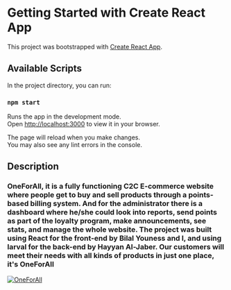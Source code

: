 # Getting Started with Create React App

This project was bootstrapped with [Create React App](https://github.com/facebook/create-react-app).

## Available Scripts

In the project directory, you can run:

### `npm start`

Runs the app in the development mode.\
Open [http://localhost:3000](http://localhost:3000) to view it in your browser.

The page will reload when you make changes.\
You may also see any lint errors in the console.

## Description
### OneForAll, it is a fully functioning C2C E-commerce website where people get to buy and sell products through a points-based billing system. And for the administrator there is a dashboard where he/she could look into reports, send points as part of the loyalty program, make announcements, see stats, and manage the whole website. The project was built using React for the front-end by Bilal Youness and I, and using larval for the back-end by Hayyan Al-Jaber. Our customers will meet their needs with all kinds of products in just one place, it's OneForAll

[![OneForAll](https://i9.ytimg.com/vi_webp/PU6Gmy2KrZI/mqdefault.webp?v=63322e02&sqp=CPTkyJkG&rs=AOn4CLDpX9xzDvE3Keqix5iwre2T599GpQ)](https://youtu.be/PU6Gmy2KrZI)
